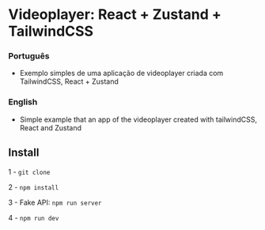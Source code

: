 # Videoplayer: React + Zustand + TailwindCSS

### Português
- Exemplo simples de uma aplicação de videoplayer criada com TailwindCSS, React + Zustand

### English
- Simple example that an app of the videoplayer created with tailwindCSS, React and Zustand

## Install

1 - ``git clone``

2 - ``npm install``

3 - Fake API: ``npm run server``

4 - ``npm run dev``







